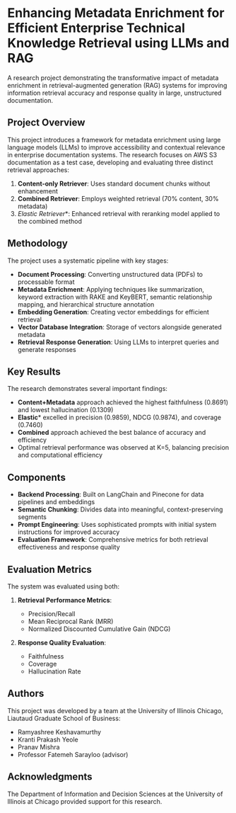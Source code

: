 # Enhancing Metadata Enrichment for Efficient Enterprise Technical Knowledge Retrieval using LLMs and RAG

A research project demonstrating the transformative impact of metadata enrichment in retrieval-augmented generation (RAG) systems for improving information retrieval accuracy and response quality in large, unstructured documentation.

## Project Overview

This project introduces a framework for metadata enrichment using large language models (LLMs) to improve accessibility and contextual relevance in enterprise documentation systems. The research focuses on AWS S3 documentation as a test case, developing and evaluating three distinct retrieval approaches:

1. **Content-only Retriever**: Uses standard document chunks without enhancement
2. **Combined Retriever**: Employs weighted retrieval (70% content, 30% metadata)
3. **Elastic* Retriever**: Enhanced retrieval with reranking model applied to the combined method

## Methodology

The project uses a systematic pipeline with key stages:

- **Document Processing**: Converting unstructured data (PDFs) to processable format
- **Metadata Enrichment**: Applying techniques like summarization, keyword extraction with RAKE and KeyBERT, semantic relationship mapping, and hierarchical structure annotation
- **Embedding Generation**: Creating vector embeddings for efficient retrieval
- **Vector Database Integration**: Storage of vectors alongside generated metadata
- **Retrieval Response Generation**: Using LLMs to interpret queries and generate responses

## Key Results

The research demonstrates several important findings:

- **Content+Metadata** approach achieved the highest faithfulness (0.8691) and lowest hallucination (0.1309)
- **Elastic*** excelled in precision (0.9859), NDCG (0.9874), and coverage (0.7460)
- **Combined** approach achieved the best balance of accuracy and efficiency
- Optimal retrieval performance was observed at K=5, balancing precision and computational efficiency

## Components

- **Backend Processing**: Built on LangChain and Pinecone for data pipelines and embeddings
- **Semantic Chunking**: Divides data into meaningful, context-preserving segments
- **Prompt Engineering**: Uses sophisticated prompts with initial system instructions for improved accuracy
- **Evaluation Framework**: Comprehensive metrics for both retrieval effectiveness and response quality

## Evaluation Metrics

The system was evaluated using both:

1. **Retrieval Performance Metrics**:
   - Precision/Recall
   - Mean Reciprocal Rank (MRR)
   - Normalized Discounted Cumulative Gain (NDCG)

2. **Response Quality Evaluation**:
   - Faithfulness
   - Coverage
   - Hallucination Rate

## Authors

This project was developed by a team at the University of Illinois Chicago, Liautaud Graduate School of Business:
- Ramyashree Keshavamurthy
- Kranti Prakash Yeole
- Pranav Mishra
- Professor Fatemeh Sarayloo (advisor)

## Acknowledgments

The Department of Information and Decision Sciences at the University of Illinois at Chicago provided support for this research.
